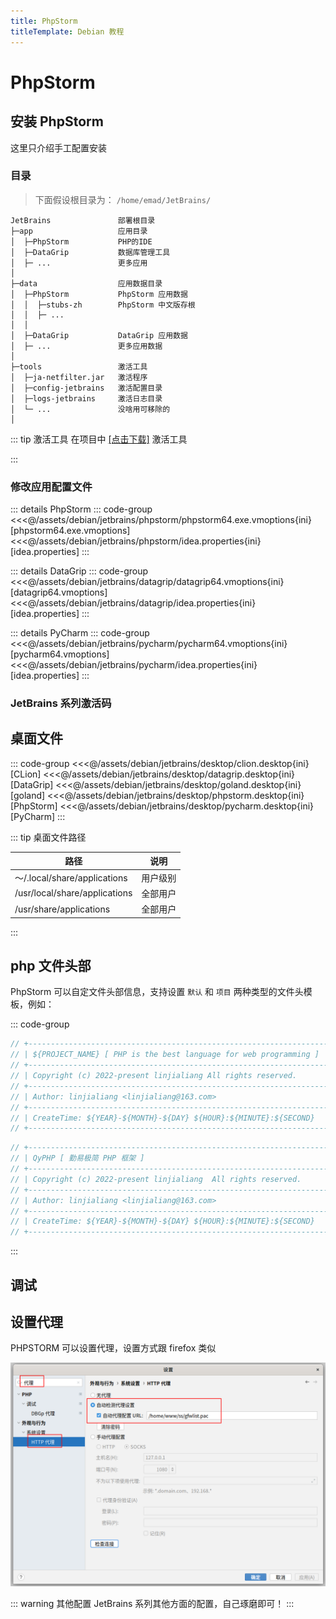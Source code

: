 ```yaml
---
title: PhpStorm
titleTemplate: Debian 教程
---
```


# PhpStorm

## 安装 PhpStorm

这里只介绍手工配置安装

### 目录

> 下面假设根目录为： `/home/emad/JetBrains/`

```
JetBrains               部署根目录
├─app                   应用目录
│  ├─PhpStorm           PHP的IDE
│  ├─DataGrip           数据库管理工具
│  ├─ ...               更多应用
│
├─data                  应用数据目录
│  ├─PhpStorm           PhpStorm 应用数据
│  │  ├─stubs-zh        PhpStorm 中文版存根
│  │  ├─ ...
│  │
│  ├─DataGrip           DataGrip 应用数据
│  ├─ ...               更多应用数据
│
├─tools                 激活工具
│  ├─ja-netfilter.jar   激活程序
│  ├─config-jetbrains   激活配置目录
│  ├─logs-jetbrains     激活日志目录
│  └─ ...               没啥用可移除的
│
```

::: tip 激活工具
在项目中 [[点击下载]](/assets/debian/jetbrains/tools.tar.xz) 激活工具

:::

### 修改应用配置文件

::: details PhpStorm
::: code-group
<<<@/assets/debian/jetbrains/phpstorm/phpstorm64.exe.vmoptions{ini} [phpstorm64.exe.vmoptions]
<<<@/assets/debian/jetbrains/phpstorm/idea.properties{ini} [idea.properties]
:::

::: details DataGrip
::: code-group
<<<@/assets/debian/jetbrains/datagrip/datagrip64.vmoptions{ini} [datagrip64.vmoptions]
<<<@/assets/debian/jetbrains/datagrip/idea.properties{ini} [idea.properties]
:::

::: details PyCharm
::: code-group
<<<@/assets/debian/jetbrains/pycharm/pycharm64.vmoptions{ini} [pycharm64.vmoptions]
<<<@/assets/debian/jetbrains/pycharm/idea.properties{ini} [idea.properties]
:::

### JetBrains 系列激活码

<!--@include: @/assets/debian/jetbrains/code.md-->

## 桌面文件

::: code-group
<<<@/assets/debian/jetbrains/desktop/clion.desktop{ini} [CLion]
<<<@/assets/debian/jetbrains/desktop/datagrip.desktop{ini} [DataGrip]
<<<@/assets/debian/jetbrains/desktop/goland.desktop{ini} [goland]
<<<@/assets/debian/jetbrains/desktop/phpstorm.desktop{ini} [PhpStorm]
<<<@/assets/debian/jetbrains/desktop/pycharm.desktop{ini} [PyCharm]
:::

::: tip 桌面文件路径

| 路径                          | 说明     |
| ----------------------------- | -------- |
| ～/.local/share/applications  | 用户级别 |
| /usr/local/share/applications | 全部用户 |
| /usr/share/applications       | 全部用户 |

:::

## php 文件头部

PhpStorm 可以自定文件头部信息，支持设置 `默认` 和 `项目` 两种类型的文件头模板，例如：

::: code-group

```php [默认头模板]
// +----------------------------------------------------------------------
// | ${PROJECT_NAME} [ PHP is the best language for web programming ]
// +----------------------------------------------------------------------
// | Copyright (c) 2022-present linjialiang All rights reserved.
// +----------------------------------------------------------------------
// | Author: linjialiang <linjialiang@163.com>
// +----------------------------------------------------------------------
// | CreateTime: ${YEAR}-${MONTH}-${DAY} ${HOUR}:${MINUTE}:${SECOND}
// +----------------------------------------------------------------------
```

```php [项目头模板]
// +----------------------------------------------------------------------
// | QyPHP [ 勤易极简 PHP 框架 ]
// +----------------------------------------------------------------------
// | Copyright (c) 2022-present linjialiang  All rights reserved.
// +----------------------------------------------------------------------
// | Author: linjialiang <linjialiang@163.com>
// +----------------------------------------------------------------------
// | CreateTime: ${YEAR}-${MONTH}-${DAY} ${HOUR}:${MINUTE}:${SECOND}
// +----------------------------------------------------------------------
```

:::

## 调试

<!--@include: @/assets/debian/jetbrains/phpstorm/debug.md-->

## 设置代理

PHPSTORM 可以设置代理，设置方式跟 firefox 类似

![设置行断点](/assets/debian/jetbrains/img/05.png)

::: warning 其他配置
JetBrains 系列其他方面的配置，自己琢磨即可！
:::
